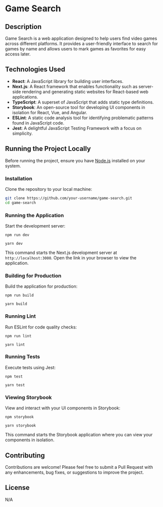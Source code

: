 # Game Search

## Description

Game Search is a web application designed to help users find video games across different platforms. It provides a user-friendly interface to search for games by name and allows users to mark games as favorites for easy access later.

## Technologies Used

- **React**: A JavaScript library for building user interfaces.
- **Next.js**: A React framework that enables functionality such as server-side rendering and generating static websites for React-based web applications.
- **TypeScript**: A superset of JavaScript that adds static type definitions.
- **Storybook**: An open-source tool for developing UI components in isolation for React, Vue, and Angular.
- **ESLint**: A static code analysis tool for identifying problematic patterns found in JavaScript code.
- **Jest**: A delightful JavaScript Testing Framework with a focus on simplicity.

## Running the Project Locally

Before running the project, ensure you have [Node.js](https://nodejs.org/) installed on your system.

### Installation

Clone the repository to your local machine:

```bash
git clone https://github.com/your-username/game-search.git
cd game-search
```


### Running the Application

Start the development server:

```npm run dev```

```yarn dev```


This command starts the Next.js development server at `http://localhost:3000`. Open the link in your browser to view the application.

### Building for Production

Build the application for production:

```npm run build```

```yarn build```


### Running Lint

Run ESLint for code quality checks:

```npm run lint```

```yarn lint```


### Running Tests

Execute tests using Jest:

```npm test```

```yarn test```


### Viewing Storybook

View and interact with your UI components in Storybook:

```npm storybook```

```yarn storybook```


This command starts the Storybook application where you can view your components in isolation.

## Contributing

Contributions are welcome! Please feel free to submit a Pull Request with any enhancements, bug fixes, or suggestions to improve the project.

## License

N/A
